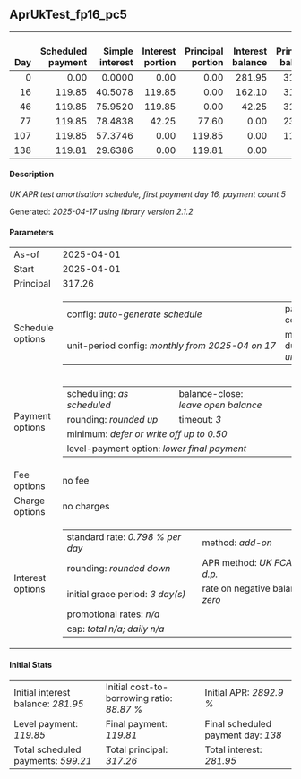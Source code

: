 <h2>AprUkTest_fp16_pc5</h2>
<table>
    <thead style="vertical-align: bottom;">
        <th style="text-align: right;">Day</th>
        <th style="text-align: right;">Scheduled payment</th>
        <th style="text-align: right;">Simple interest</th>
        <th style="text-align: right;">Interest portion</th>
        <th style="text-align: right;">Principal portion</th>
        <th style="text-align: right;">Interest balance</th>
        <th style="text-align: right;">Principal balance</th>
        <th style="text-align: right;">Total simple interest</th>
        <th style="text-align: right;">Total interest</th>
        <th style="text-align: right;">Total principal</th>
    </thead>
    <tr style="text-align: right;">
        <td class="ci00">0</td>
        <td class="ci01" style="white-space: nowrap;">0.00</td>
        <td class="ci02">0.0000</td>
        <td class="ci03">0.00</td>
        <td class="ci04">0.00</td>
        <td class="ci05">281.95</td>
        <td class="ci06">317.26</td>
        <td class="ci07">0.0000</td>
        <td class="ci08">0.00</td>
        <td class="ci09">0.00</td>
    </tr>
    <tr style="text-align: right;">
        <td class="ci00">16</td>
        <td class="ci01" style="white-space: nowrap;">119.85</td>
        <td class="ci02">40.5078</td>
        <td class="ci03">119.85</td>
        <td class="ci04">0.00</td>
        <td class="ci05">162.10</td>
        <td class="ci06">317.26</td>
        <td class="ci07">40.5078</td>
        <td class="ci08">119.85</td>
        <td class="ci09">0.00</td>
    </tr>
    <tr style="text-align: right;">
        <td class="ci00">46</td>
        <td class="ci01" style="white-space: nowrap;">119.85</td>
        <td class="ci02">75.9520</td>
        <td class="ci03">119.85</td>
        <td class="ci04">0.00</td>
        <td class="ci05">42.25</td>
        <td class="ci06">317.26</td>
        <td class="ci07">116.4598</td>
        <td class="ci08">239.70</td>
        <td class="ci09">0.00</td>
    </tr>
    <tr style="text-align: right;">
        <td class="ci00">77</td>
        <td class="ci01" style="white-space: nowrap;">119.85</td>
        <td class="ci02">78.4838</td>
        <td class="ci03">42.25</td>
        <td class="ci04">77.60</td>
        <td class="ci05">0.00</td>
        <td class="ci06">239.66</td>
        <td class="ci07">194.9436</td>
        <td class="ci08">281.95</td>
        <td class="ci09">77.60</td>
    </tr>
    <tr style="text-align: right;">
        <td class="ci00">107</td>
        <td class="ci01" style="white-space: nowrap;">119.85</td>
        <td class="ci02">57.3746</td>
        <td class="ci03">0.00</td>
        <td class="ci04">119.85</td>
        <td class="ci05">0.00</td>
        <td class="ci06">119.81</td>
        <td class="ci07">252.3182</td>
        <td class="ci08">281.95</td>
        <td class="ci09">197.45</td>
    </tr>
    <tr style="text-align: right;">
        <td class="ci00">138</td>
        <td class="ci01" style="white-space: nowrap;">119.81</td>
        <td class="ci02">29.6386</td>
        <td class="ci03">0.00</td>
        <td class="ci04">119.81</td>
        <td class="ci05">0.00</td>
        <td class="ci06">0.00</td>
        <td class="ci07">281.9568</td>
        <td class="ci08">281.95</td>
        <td class="ci09">317.26</td>
    </tr>
</table>
<h4>Description</h4>
<p><i>UK APR test amortisation schedule, first payment day 16, payment count 5</i></p>
<p>Generated: <i>2025-04-17 using library version 2.1.2</i></p>
<h4>Parameters</h4>
<table>
    <tr>
        <td>As-of</td>
        <td>2025-04-01</td>
    </tr>
    <tr>
        <td>Start</td>
        <td>2025-04-01</td>
    </tr>
    <tr>
        <td>Principal</td>
        <td>317.26</td>
    </tr>
    <tr>
        <td>Schedule options</td>
        <td>
            <table>
                <tr>
                    <td>config: <i>auto-generate schedule</i></td>
                    <td>payment count: <i>5</i></td>
                </tr>
                <tr>
                    <td style="white-space: nowrap;">unit-period config: <i>monthly from 2025-04 on 17</i></td>
                    <td>max duration: <i>unlimited</i></td>
                </tr>
            </table>
        </td>
    </tr>
    <tr>
        <td>Payment options</td>
        <td>
            <table>
                <tr>
                    <td>scheduling: <i>as scheduled</i></td>
                    <td>balance-close: <i>leave&nbsp;open&nbsp;balance</i></td>
                </tr>
                <tr>
                    <td>rounding: <i>rounded up</i></td>
                    <td>timeout: <i>3</i></td>
                </tr>
                <tr>
                    <td colspan='2'>minimum: <i>defer&nbsp;or&nbsp;write&nbsp;off&nbsp;up&nbsp;to&nbsp;0.50</i></td>
                </tr>
                <tr>
                    <td colspan='2'>level-payment option: <i>lower&nbsp;final&nbsp;payment</i></td>
                </tr>
            </table>
        </td>
    </tr>
    <tr>
        <td>Fee options</td>
        <td>no fee
        </td>
    </tr>
    <tr>
        <td>Charge options</td>
        <td>no charges
        </td>
    </tr>
    <tr>
        <td>Interest options</td>
        <td>
            <table>
                <tr>
                    <td>standard rate: <i>0.798 % per day</i></td>
                    <td>method: <i>add-on</i></td>
                </tr>
                <tr>
                    <td>rounding: <i>rounded down</i></td>
                    <td>APR method: <i>UK FCA to 1 d.p.</i></td>
                </tr>
                <tr>
                    <td>initial grace period: <i>3 day(s)</i></td>
                    <td>rate on negative balance: <i>zero</i></td>
                </tr>
                <tr>
                    <td colspan="2">promotional rates: <i><i>n/a</i></i></td>
                </tr>
                <tr>
                    <td colspan="2">cap: <i>total <i>n/a</i>; daily <i>n/a</i></td>
                </tr>
            </table>
        </td>
    </tr>
</table>
<h4>Initial Stats</h4>
<table>
    <tr>
        <td>Initial interest balance: <i>281.95</i></td>
        <td>Initial cost-to-borrowing ratio: <i>88.87 %</i></td>
        <td>Initial APR: <i>2892.9 %</i></td>
    </tr>
    <tr>
        <td>Level payment: <i>119.85</i></td>
        <td>Final payment: <i>119.81</i></td>
        <td>Final scheduled payment day: <i>138</i></td>
    </tr>
    <tr>
        <td>Total scheduled payments: <i>599.21</i></td>
        <td>Total principal: <i>317.26</i></td>
        <td>Total interest: <i>281.95</i></td>
    </tr>
</table>
